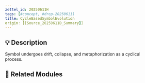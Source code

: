 ```yaml
---
zettel_id: 20250611H
tags: [#concept, #drop-20250611]
title: CycleBasedSymbolEvolution
origin: [[Source_20250611D_Summary]]
---
```


## 💡 Description
Symbol undergoes drift, collapse, and metaphorization as a cyclical process.

## 🔗 Related Modules
<!-- Will be filled in during integration pass -->
